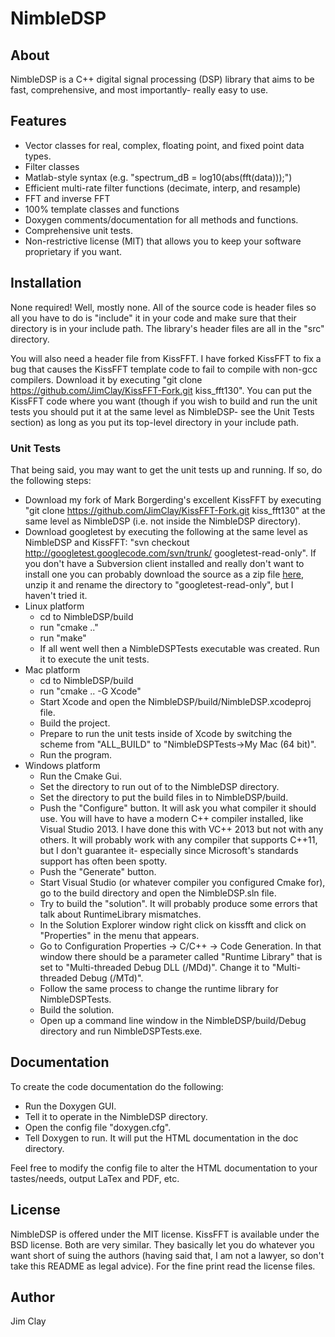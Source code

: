 NimbleDSP
========

## About
NimbleDSP is a C++ digital signal processing (DSP) library that aims to be fast, comprehensive, and most importantly- really easy to use.

## Features
* Vector classes for real, complex, floating point, and fixed point data types.
* Filter classes
* Matlab-style syntax (e.g. "spectrum_dB = log10(abs(fft(data)));")
* Efficient multi-rate filter functions (decimate, interp, and resample)
* FFT and inverse FFT
* 100% template classes and functions
* Doxygen comments/documentation for all methods and functions.
* Comprehensive unit tests.
* Non-restrictive license (MIT) that allows you to keep your software proprietary if you want.

## Installation
None required!  Well, mostly none.  All of the source code is header files so all you have to do is "include" it in your code and make sure that their directory is in your include path.  The library's header files are all in the "src" directory.

You will also need a header file from KissFFT.  I have forked KissFFT to fix a bug that causes the KissFFT template code to fail to compile with non-gcc compilers.  Download it by executing "git clone https://github.com/JimClay/KissFFT-Fork.git kiss_fft130".  You can put the KissFFT code where you want (though if you wish to build and run the unit tests you should put it at the same level as NimbleDSP- see the Unit Tests section) as long as you put its top-level directory in your include path.

### Unit Tests
That being said, you may want to get the unit tests up and running.  If so, do the following steps:

* Download my fork of Mark Borgerding's excellent KissFFT by executing "git clone https://github.com/JimClay/KissFFT-Fork.git kiss_fft130" at the same level as NimbleDSP (i.e. not inside the NimbleDSP directory).
* Download googletest by executing the following at the same level as NimbleDSP and KissFFT: "svn checkout http://googletest.googlecode.com/svn/trunk/ googletest-read-only".  If you don't have a Subversion client installed and really don't want to install one you can probably download the source as a zip file [here](https://code.google.com/p/googletest/downloads/list), unzip it and rename the directory to "googletest-read-only", but I haven't tried it.
* Linux platform
    * cd to NimbleDSP/build
    * run "cmake .."
    * run "make"
    * If all went well then a NimbleDSPTests executable was created.  Run it to execute the unit tests.
* Mac platform
    * cd to NimbleDSP/build
    * run "cmake .. -G Xcode"
    * Start Xcode and open the NimbleDSP/build/NimbleDSP.xcodeproj file.
    * Build the project.
    * Prepare to run the unit tests inside of Xcode by switching the scheme from "ALL_BUILD" to "NimbleDSPTests->My Mac (64 bit)".
    * Run the program.
* Windows platform
    * Run the Cmake Gui.
    * Set the directory to run out of to the NimbleDSP directory.
    * Set the directory to put the build files in to NimbleDSP/build.
    * Push the "Configure" button.  It will ask you what compiler it should use.  You will have to have a modern C++ compiler installed, like Visual Studio 2013.  I have done this with VC++ 2013 but not with any others.  It will probably work with any compiler that supports C++11, but I don't guarantee it- especially since Microsoft's standards support has often been spotty.
    * Push the "Generate" button.
    * Start Visual Studio (or whatever compiler you configured Cmake for), go to the build directory and open the NimbleDSP.sln file.
    * Try to build the "solution".  It will probably produce some errors that talk about RuntimeLibrary mismatches.
    * In the Solution Explorer window right click on kissfft and click on "Properties" in the menu that appears.
    *  Go to Configuration Properties -> C/C++ -> Code Generation.  In that window there should be a parameter called "Runtime Library" that is set to "Multi-threaded Debug DLL (/MDd)".  Change it to "Multi-threaded Debug (/MTd)".
    *  Follow the same process to change the runtime library for NimbleDSPTests.
    *  Build the solution.
    *  Open up a command line window in the NimbleDSP/build/Debug directory and run NimbleDSPTests.exe.

## Documentation
To create the code documentation do the following:

* Run the Doxygen GUI.
* Tell it to operate in the NimbleDSP directory.
* Open the config file "doxygen.cfg".
* Tell Doxygen to run.  It will put the HTML documentation in the doc directory.

Feel free to modify the config file to alter the HTML documentation to your tastes/needs, output LaTex and PDF, etc.

## License
NimbleDSP is offered under the MIT license.  KissFFT is available under the BSD license.  Both are very similar.  They basically let you do whatever you want short of suing the authors (having said that, I am not a lawyer, so don't take this README as legal advice).  For the fine print read the license files.

## Author
Jim Clay
